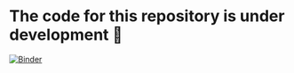 # The code for this repository is under development :construction_worker:

[![Binder](https://mybinder.org/badge_logo.svg)](https://mybinder.org/v2/gh/PacktPublishing/Python-Programming-Projects-Learn-Python-3.7-by-building-applications/draft?urlpath=lab)
